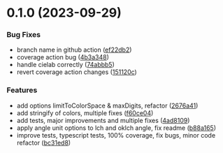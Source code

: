 # 0.1.0 (2023-09-29)


### Bug Fixes

* branch name in github action ([ef22db2](https://github.com/jeronimoek/color-translator/commit/ef22db28ca00d681cf46ae05757ee26f4d410d5b))
* coverage action bug ([4b3a348](https://github.com/jeronimoek/color-translator/commit/4b3a348a115f10691f08dd4e5b2e15c687479fe5))
* handle cielab correctly ([74abbb5](https://github.com/jeronimoek/color-translator/commit/74abbb5def8fbed233d6c35ad52e27a9e1b39497))
* revert coverage action changes ([151120c](https://github.com/jeronimoek/color-translator/commit/151120cefc74b194a6ee880a69e948e44d8cfd49))


### Features

* add options limitToColorSpace & maxDigits, refactor ([2676a41](https://github.com/jeronimoek/color-translator/commit/2676a41c264bed85d75e50a409161285c153ce3c))
* add stringify of colors, multiple fixes ([f60ce04](https://github.com/jeronimoek/color-translator/commit/f60ce04edf8b6bceeef9d87c033b0c13e889776f))
* add tests, major improvements and multiple fixes ([4ad8109](https://github.com/jeronimoek/color-translator/commit/4ad8109cd49131ceacc49863608c1e1c53b1c11b))
* apply angle unit options to lch and oklch angle, fix readme ([b88a165](https://github.com/jeronimoek/color-translator/commit/b88a1653cf3c2e849378897d6393a0912c10b25b))
* improve tests, typescript tests, 100% coverage, fix bugs, minor code refactor ([bc31ed8](https://github.com/jeronimoek/color-translator/commit/bc31ed84d90662420c5560f8290bce74e6c9da50))



